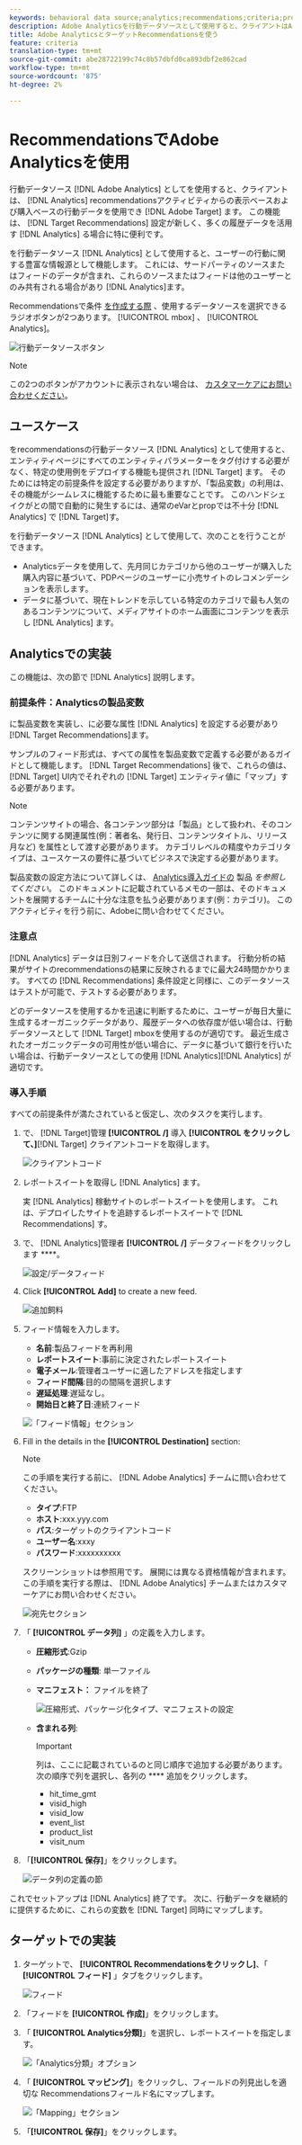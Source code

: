 ```yaml
---
keywords: behavioral data source;analytics;recommendations;criteria;product variables
description: Adobe Analyticsを行動データソースとして使用すると、クライアントはAdobe RecommendationsのAnalyticsの表示ベースおよび購入ベースの行動データを使用できます。
title: Adobe AnalyticsとターゲットRecommendationsを使う
feature: criteria
translation-type: tm+mt
source-git-commit: abe28722199c74c8b57dbfd0ca893dbf2e862cad
workflow-type: tm+mt
source-wordcount: '875'
ht-degree: 2%

---
```



# RecommendationsでAdobe Analyticsを使用

行動データソース [!DNL Adobe Analytics] としてを使用すると、クライアントは、 [!DNL Analytics] recommendationsアクティビティからの表示ベースおよび購入ベースの行動データを使用でき [!DNL Adobe Target] ます。 この機能は、 [!DNL Target Recommendations] 設定が新しく、多くの履歴データを活用す [!DNL Analytics] る場合に特に便利です。

を行動データソース [!DNL Analytics] として使用すると、ユーザーの行動に関する豊富な情報源として機能します。 これには、サードパーティのソースまたはフィードのデータが含まれ、これらのソースまたはフィードは他のユーザーとのみ共有される場合があり [!DNL Analytics]ます。

Recommendationsで条件 [を作成する際](/help/c-recommendations/c-algorithms/create-new-algorithm.md) 、使用するデータソースを選択できるラジオボタンが2つあります。 [!UICONTROL mbox] 、 [!UICONTROL Analytics]。

![行動データソースボタン](/help/c-recommendations/c-algorithms/assets/behavioral-data-source.png)

>[!NOTE]
>
>この2つのボタンがアカウントに表示されない場合は、 [カスタマーケアにお問い合わせください](/help/cmp-resources-and-contact-information.md#reference_ACA3391A00EF467B87930A450050077C)。

## ユースケース

をrecommendationsの行動データソース [!DNL Analytics] として使用すると、エンティティページにすべてのエンティティパラメーターをタグ付けする必要がなく、特定の使用例をデプロイする機能も提供され [!DNL Target] ます。 そのためには特定の前提条件を設定する必要がありますが、「製品変数」の利用は、その機能がシームレスに機能するために最も重要なことです。 このハンドシェイクがとの間で自動的に発生するには、通常のeVarとpropでは不十分 [!DNL Analytics] で [!DNL Target]す。

を行動データソース [!DNL Analytics] として使用して、次のことを行うことができます。

* Analyticsデータを使用して、先月同じカテゴリから他のユーザーが購入した購入内容に基づいて、PDPページのユーザーに小売サイトのレコメンデーションを表示します。
* データに基づいて、現在トレンドを示している特定のカテゴリで最も人気のあるコンテンツについて、メディアサイトのホーム画面にコンテンツを表示し [!DNL Analytics] ます。

## Analyticsでの実装

この機能は、次の節で [!DNL Analytics] 説明します。

### 前提条件：Analyticsの製品変数

に製品変数を実装し、に必要な属性 [!DNL Analytics] を設定する必要があり [!DNL Target Recommendations]ます。

サンプルのフィード形式は、すべての属性を製品変数で定義する必要があるガイドとして機能します。 [!DNL Target Recommendations] 後で、これらの値は、 [!DNL Target] UI内でそれぞれの [!DNL Target] エンティティ値に「マップ」する必要があります。

>[!NOTE]
>
>コンテンツサイトの場合、各コンテンツ部分は「製品」として扱われ、そのコンテンツに関する関連属性(例：著者名、発行日、コンテンツタイトル、リリース月など) を属性として渡す必要があります。 カテゴリレベルの精度やカテゴリタイプは、ユースケースの要件に基づいてビジネスで決定する必要があります。

製品変数の設定方法について詳しくは、 [Analytics導入ガイドの](https://docs.adobe.com/content/help/en/analytics/implementation/vars/page-vars/products.html) 製品 *を参照してください*。 このドキュメントに記載されているメモの一部は、そのドキュメントを展開するチームに十分な注意を払う必要があります(例：カテゴリ)。 このアクティビティを行う前に、Adobeに問い合わせてください。

### 注意点

[!DNL Analytics] データは日別フィードを介して送信されます。 行動分析の結果がサイトのrecommendationsの結果に反映されるまでに最大24時間かかります。 すべての [!DNL Recommendations] 条件設定と同様に、このデータソースはテストが可能で、テストする必要があります。

どのデータソースを使用するかを迅速に判断するために、ユーザーが毎日大量に生成するオーガニックデータがあり、履歴データへの依存度が低い場合は、行動データソースとして [!DNL Target] mboxを使用するのが適切です。 最近生成されたオーガニックデータの可用性が低い場合に、データに基づいて銀行を行いたい場合は、行動データソースとしての使用 [!DNL Analytics][!DNL Analytics] が適切です。

### 導入手順

すべての前提条件が満たされていると仮定し、次のタスクを実行します。

1. で、 [!DNL Target]管理 **[!UICONTROL /]** 導入 **[!UICONTROL をクリックして、]**[!DNL Target] クライアントコードを取得します。

   ![クライアントコード](/help/c-recommendations/c-algorithms/assets/client-code.png)

1. レポートスイートを取得し [!DNL Analytics] ます。

   実 [!DNL Analytics] 稼動サイトのレポートスイートを使用します。 これは、デプロイしたサイトを追跡するレポートスイートで [!DNL Recommendations] す。

1. で、 [!DNL Analytics]管理者 **[!UICONTROL /]** データフィードをクリックします ****。

   ![設定/データフィード](/help/c-recommendations/c-algorithms/assets/data-feed.png)

1. Click **[!UICONTROL Add]** to create a new feed.

   ![追加飼料](/help/c-recommendations/c-algorithms/assets/add-feed.png)

1. フィード情報を入力します。

   * **名前**:製品フィードを再利用
   * **レポートスイート**:事前に決定されたレポートスイート
   * **電子メール**:管理者ユーザーに適したアドレスを指定します
   * **フィード間隔**:目的の間隔を選択します
   * **遅延処理**:遅延なし。
   * **開始日と終了日**:連続フィード

   ![「フィード情報」セクション](/help/c-recommendations/c-algorithms/assets/feed-information.png)

1. Fill in the details in the **[!UICONTROL Destination]** section:

   >[!NOTE]
   > 
   >この手順を実行する前に、 [!DNL Adobe Analytics] チームに問い合わせてください。

   * **タイプ**:FTP
   * **ホスト**:xxx.yyy.com
   * **パス**:ターゲットのクライアントコード
   * **ユーザー名**:xxxy
   * **パスワード**:xxxxxxxxxx

   スクリーンショットは参照用です。 展開には異なる資格情報が含まれます。 この手順を実行する際は、 [!DNL Adobe Analytics] チームまたはカスタマーケアにお問い合わせください。

   ![宛先セクション](/help/c-recommendations/c-algorithms/assets/destination.png)

1. 「 **[!UICONTROL データ列]** 」の定義を入力します。

   * **圧縮形式**:Gzip
   * **パッケージの種類**: 単一ファイル
   * **マニフェスト：** ファイルを終了

      ![圧縮形式、パッケージ化タイプ、マニフェストの設定](/help/c-recommendations/c-algorithms/assets/compression.png)

   * **含まれる列**:

      >[!IMPORTANT]
      >
      >列は、ここに記載されているのと同じ順序で追加する必要があります。 次の順序で列を選択し、各列の **** 追加をクリックします。

      * hit_time_gmt
      * visid_high
      * visid_low
      * event_list
      * product_list
      * visit_num

1. 「**[!UICONTROL 保存]**」をクリックします。

   ![データ列の定義の節](/help/c-recommendations/c-algorithms/assets/data-column-definitions.png)

これでセットアップは [!DNL Analytics] 終了です。 次に、行動データを継続的に提供するために、これらの変数を [!DNL Target] 同時にマップします。

## ターゲットでの実装

1. ターゲットで、 **[!UICONTROL Recommendationsをクリックし]**、「 **[!UICONTROL フィード]** 」タブをクリックします。

   ![フィード](/help/c-recommendations/c-algorithms/assets/feeds-tab.png)

1. 「フィードを **[!UICONTROL 作成]**」をクリックします。

1. 「 **[!UICONTROL Analytics分類]**」を選択し、レポートスイートを指定します。

   ![「Analytics分類」オプション](/help/c-recommendations/c-algorithms/assets/analytics-classifications.png)

1. 「 **[!UICONTROL マッピング]**」をクリックし、フィールドの列見出しを適切な  Recommendationsフィールド名にマップします。

   ![「Mapping」セクション](/help/c-recommendations/c-algorithms/assets/mapping.png)

1. 「**[!UICONTROL 保存]**」をクリックします。